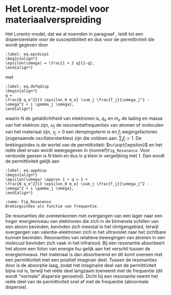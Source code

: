 # Het Lorentz-model voor materiaalverspreiding
Het Lorentz-model, dat we al noemden in paragraaf [](section.maxmat), leidt tot een dispersierelatie voor de susceptibiliteit en dus voor de permittiviteit die wordt gegeven door

```{math}
:label: eq.epsdisp1
\begin{align*}
\epsilon(\omega) = \frac{1 + 2 q}{1-q},
\end{align*}
```
met

```{math}
:label: eq.defqdisp
\begin{align*}
q =
\frac{N q_e^2}{3 \epsilon_0 m_e} \sum_j \frac{f_j}{\omega_j^2 - \omega^2 + i \gamma_j \omega},
\end{align*}
```
waarin $N$ de getaldichtheid van elektronen is, $q_e$ en $m_e$ de lading en massa van het elektron zijn, $\omega_j$ de resonantiefrequenties van atomen of moleculen van het materiaal zijn, $\gamma_j>0$ een dempingsterm is en $f_j$ wegingsfactoren (zogenaamde oscillatorsterktes) zijn die voldoen aan: $\sum_j f_j=1$.
De brekingsindex is de wortel van de permittiviteit: $n=\sqrt{\epsilon}$ en het reële deel ervan wordt weergegeven in {numref}`Fig_Resonance`.
Voor verdunde gassen is $N$ klein en dus is $q$ klein in vergelijking met 1. Dan wordt de permittiviteit gelijk aan

```{math}
:label: eq.appdisp
\begin{align*}
\epsilon(\omega) \approx 1 + q = 1 +
\frac{N q_e^2}{3 \epsilon_0 m_e} \sum_j \frac{f_j}{\omega_j^2 - \omega^2 + i \gamma_j \omega},
\end{align*}
```

```{figure} Images/Annexe/Resonance.png
:name: Fig_Resonance
Brekingsindex als functie van frequentie.
```


De resonanties die overeenkomen met overgangen van een lager naar een hoger energieniveau van elektronen die zich in de binnenste schillen van een atoom bevinden, bevinden zich meestal in het röntgengebied, terwijl overgangen van valentie-elektronen zich in het ultraviolet naar het zichtbare kunnen bevinden. Resonanties van relatieve bewegingen van atomen in een molecuul bevinden zich vaak in het infrarood.
Bij een resonantie absorbeert het atoom een foton van energie $\hbar \omega$ gelijk aan het verschil tussen de energieniveaus. Het materiaal is dan absorberend en dit komt overeen met een permittiviteit met een positief imaginair deel. Tussen de resonanties door is de absorptie laag, zodat het imaginaire deel van de permittiviteit bijna nul is, terwijl het reële deel langzaam toeneemt met de frequentie (dit wordt "normale" dispersie genoemd). Dicht bij een resonantie neemt het reële deel van de permittiviteit snel af met de frequentie (abnormale dispersie).

